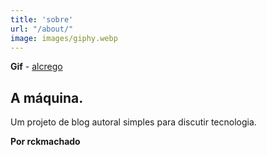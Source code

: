 ```yaml
---
title: 'sobre'
url: "/about/"
image: images/giphy.webp
---
```

 **Gif** - [alcrego](https://giphy.com/channel/alcrego)

## A máquina<span class="dot">.</span>

Um projeto de blog autoral simples para discutir tecnologia.

**Por rckmachado**
